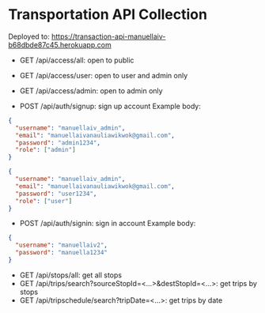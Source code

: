 # Transportation API Collection
Deployed to: https://transaction-api-manuellaiv-b68dbde87c45.herokuapp.com

- GET /api/access/all: open to public
- GET /api/access/user: open to user and admin only
- GET /api/access/admin: open to admin only

- POST /api/auth/signup: sign up account
Example body:
```json
{
  "username": "manuellaiv_admin",
  "email": "manuellaivanauliawikwok@gmail.com",
  "password": "admin1234",
  "role": ["admin"]
}
```
```json
{
  "username": "manuellaiv_admin",
  "email": "manuellaivanauliawikwok@gmail.com",
  "password": "user1234",
  "role": ["user"]
}
```
- POST /api/auth/signin: sign in account
Example body:
```json
{
  "username": "manuellaiv2",
  "password": "manuella1234"
}
```
- GET /api/stops/all: get all stops
- GET /api/trips/search?sourceStopId=<...>&destStopId=<...>: get trips by stops
- GET /api/tripschedule/search?tripDate=<...>: get trips by date